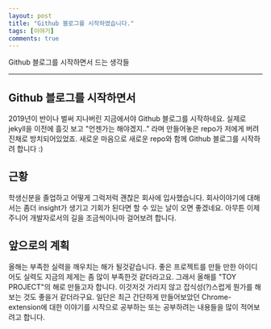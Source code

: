 ```yaml
---
layout: post
title: "Github 블로그를 시작하였습니다."
tags: [이야기]
comments: true
---
```


Github 블로그를 시작하면서 드는 생각들

---

## Github 블로그를 시작하면서
2019년이 반이나 벌써 지나버린 지금에서야 Github 블로그를 시작하네요. 
실제로 jekyll을 이전에 흘깃 보고 "언젠가는 해야겠지.." 라며 만들어놓은 repo가 저에게 버려진채로 방치되어있었죠. 
새로운 마음으로 새로운 repo와 함께 Github 블로그를 시작하려 합니다 :)

## 근황
학생신분을 졸업하고 어떻게 그럭저럭 괜찮은 회사에 입사했습니다.
회사이야기에 대해서는 좀더 insight가 생기고 기회가 된다면 할 수 있는 날이 오면 좋겠네요.
아무튼 이제 주니어 개발자로서의 길을 조금씩이나마 걸어보려 합니다.

## 앞으로의 계획
올해는 부족한 실력을 깨우치는 해가 될것같습니다. 
좋은 프로젝트를 만들 만한 아이디어도 실력도 지금의 제게는 좀 많이 부족한것 같더라고요.
그래서 올해를 "TOY PROJECT"의 해로 만들고자 합니다.
이것저것 가리지 않고 잡식성(?)스럽게 뭔가를 해보는 것도 좋을거 같더라구요.
일단은 최근 간단하게 만들어보았던 Chrome-extension에 대한 이야기를 시작으로 공부하는 또는 공부하려는 내용들을 많이 적어보려고 합니다.

